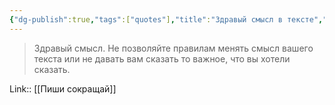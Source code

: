```yaml
---
{"dg-publish":true,"tags":["quotes"],"title":"Здравый смысл в тексте","date":"2021-10-21T16:14:00+03:00","modified_at":"2022-07-24T14:52:16+03:00","permalink":"/quotes/202110211614/","dgHomeLink":false,"dgPassFrontmatter":true}
---
```




> Здравый смысл. Не позволяйте правилам менять смысл вашего текста или не давать вам сказать то важное, что вы хотели сказать.

Link:: [[Пиши сокращай]]
